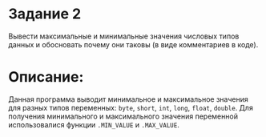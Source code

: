 # Задание 2

Вывести максимальные и минимальные значения числовых типов данных и обосновать почему они таковы (в виде комментариев в коде).

# Описание:

Данная программа выводит минимальное и максимальное значения для разных типов переменных: `byte`, `short`, `int`, `long`, `float`, `double`. 
Для получения минимального и максимального значения переменной использовалися функции `.MIN_VALUE` и `.MAX_VALUE`.
